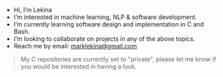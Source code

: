 - Hi, I’m Lekina
- I’m interested in machine learning, NLP & software development.
- I’m currently learning software design and implementation in C and Bash.
- I’m looking to collaborate on projects in any of the above topics.
- Reach me by email: marklekina@gmail.com
> My C repositories are currently set to "private", please let me know if you would be interested in having a look.

<!---
marklekina/marklekina is a ✨ special ✨ repository because its `README.md` (this file) appears on your GitHub profile.
You can click the Preview link to take a look at your changes.
--->

